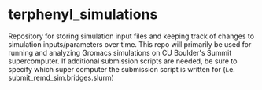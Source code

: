 # terphenyl_simulations

Repository for storing simulation input files and keeping track of changes to simulation inputs/parameters over time. This repo will primarily be used for running and analyzing Gromacs simulations on CU Boulder's Summit supercomputer. If additional submission scripts are needed, be sure to specify which super computer the submission script is written for (i.e. submit\_remd\_sim.bridges.slurm)
